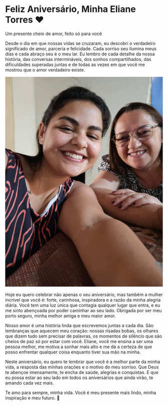 
  
  <h1>Feliz Aniversário, Minha Eliane Torres ❤️</h1>
    <p>Um presente cheio de amor, feito só para você</p>


  <div class="section">
  
   <p class="message">Desde o dia em que nossas vidas se cruzaram, eu descobri o verdadeiro significado de <span class="highlight">amor, parceria e felicidade</span>. Cada sorriso seu ilumina meus dias e cada abraço seu é o meu lar. Eu lembro de cada detalhe da nossa história, das conversas intermináveis, dos sonhos compartilhados, das dificuldades superadas juntas e de todas as vezes em que você me mostrou que o amor verdadeiro existe.</p>
  </div>


  <div class="section">
    <img src="eli.jpeg" alt="Momentos felizes">
    <p class="message">Hoje eu quero celebrar não apenas o seu aniversário, mas também a <span class="highlight">mulher incrível</span> que você é: forte, carinhosa, inspiradora e a razão da minha alegria diária. Você tem uma luz única que contagia qualquer lugar que entra, e eu me sinto abençoada por poder caminhar ao seu lado. Obrigada por ser meu porto seguro, minha melhor amiga e meu maior amor.</p>
  </div>

  <div class="section">
    <p class="message">Nosso amor é uma história linda que escrevemos juntas a cada dia. São lembranças que aquecem meu coração: nossas risadas bobas, os olhares que dizem tudo sem precisar de palavras, os momentos de silêncio que são cheios de paz só por estar com você. Eliane, você me ensina a ser uma pessoa melhor, me motiva a sonhar mais alto e me dá a certeza de que posso enfrentar qualquer coisa enquanto tiver sua mão na minha.</p>
    <p class="message">Neste aniversário, eu quero te lembrar que você é a melhor parte da minha vida, a resposta das minhas orações e o motivo do meu sorriso. Que Deus te abençoe imensamente, te encha de saúde, alegrias e conquistas. E que eu possa estar ao seu lado em todos os aniversários que ainda virão, te amando cada vez mais.</p>
  </div>

  <footer>
    <p>Te amo para sempre, minha vida. Você é meu presente mais lindo, minha inspiração e meu futuro. 💖</p>
  </footer>
</body>
</html>


